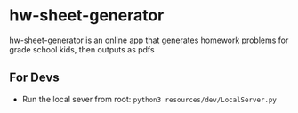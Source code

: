 # hw-sheet-generator
hw-sheet-generator is an online app that generates homework problems for grade school kids, then outputs as pdfs

## For Devs ##
* Run the local sever from root: ```python3 resources/dev/LocalServer.py```